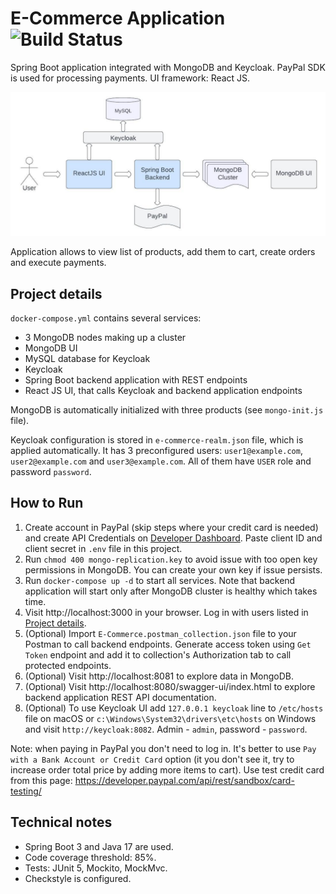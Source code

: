 # E-Commerce Application ![Build Status](https://github.com/AlexBezsh/e-commerce/actions/workflows/maven.yml/badge.svg)

Spring Boot application integrated with MongoDB and Keycloak. PayPal SDK is used for processing payments.
UI framework: React JS.

![architecture.jped](architecture.jpeg)

Application allows to view list of products, add them to cart, create orders and execute payments.

## Project details

`docker-compose.yml` contains several services:

- 3 MongoDB nodes making up a cluster
- MongoDB UI
- MySQL database for Keycloak
- Keycloak
- Spring Boot backend application with REST endpoints
- React JS UI, that calls Keycloak and backend application endpoints

MongoDB is automatically initialized with three products (see `mongo-init.js` file).

Keycloak configuration is stored in `e-commerce-realm.json` file, which is applied automatically.
It has 3 preconfigured users: `user1@example.com`, `user2@example.com` and `user3@example.com`. All of them have
`USER` role and password `password`.

## How to Run

1. Create account in PayPal (skip steps where your credit card is needed) and create API Credentials
   on [Developer Dashboard](https://developer.paypal.com/dashboard/). Paste client ID and client secret in `.env` file
   in this project.
2. Run `chmod 400 mongo-replication.key` to avoid issue with too open key permissions in MongoDB. You
   can create your own key if issue persists.
3. Run `docker-compose up -d` to start all services. Note that backend application will start only after
   MongoDB cluster is healthy which takes time.
4. Visit http://localhost:3000 in your browser. Log in with users listed in [Project details](#project-details).
5. (Optional) Import `E-Commerce.postman_collection.json` file to your Postman to call backend endpoints. Generate
   access token using `Get Token` endpoint and add it to collection's Authorization tab to call protected endpoints.
6. (Optional) Visit http://localhost:8081 to explore data in MongoDB.
7. (Optional) Visit http://localhost:8080/swagger-ui/index.html to explore backend application REST API documentation.
8. (Optional) To use Keycloak UI add `127.0.0.1 keycloak` line to `/etc/hosts` file on macOS
   or `c:\Windows\System32\drivers\etc\hosts` on Windows and visit `http://keycloak:8082`.
   Admin - `admin`, password - `password`.

Note: when paying in PayPal you don't need to log in. It's better to use `Pay with a Bank Account or Credit Card`
option (it you don't see it, try to increase order total price by adding more items to cart).
Use test credit card from this page: https://developer.paypal.com/api/rest/sandbox/card-testing/

## Technical notes

- Spring Boot 3 and Java 17 are used.
- Code coverage threshold: 85%.
- Tests: JUnit 5, Mockito, MockMvc.
- Checkstyle is configured.
